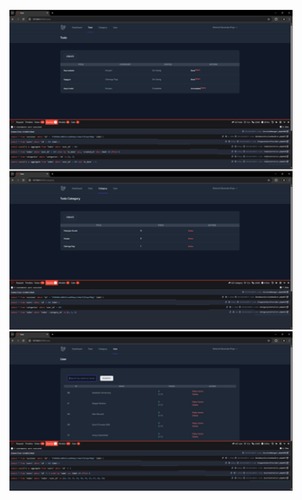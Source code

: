 ![alt text](<Screenshot (938).png>)
![alt text](<Screenshot (939).png>)
![alt text](<Screenshot (940).png>)